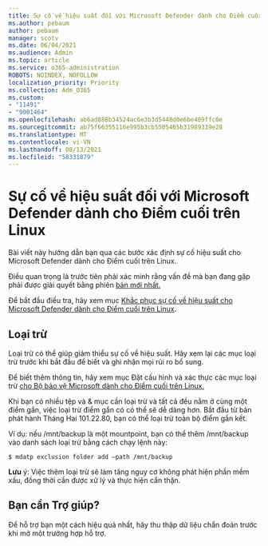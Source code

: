 ```yaml
---
title: Sự cố về hiệu suất đối với Microsoft Defender dành cho Điểm cuối trên Linux
ms.author: pebaum
author: pebaum
manager: scotv
ms.date: 06/04/2021
ms.audience: Admin
ms.topic: article
ms.service: o365-administration
ROBOTS: NOINDEX, NOFOLLOW
localization_priority: Priority
ms.collection: Adm_O365
ms.custom:
- "11491"
- "9001464"
ms.openlocfilehash: ab6ad888b34524ac6e3b3d5448d0e6be409ffc0e
ms.sourcegitcommit: ab75f66355116e995b3cb5505465b31989339e28
ms.translationtype: MT
ms.contentlocale: vi-VN
ms.lasthandoff: 08/13/2021
ms.locfileid: "58331879"
---
```

# <a name="performance-issues-for-microsoft-defender-for-endpoint-on-linux"></a>Sự cố về hiệu suất đối với Microsoft Defender dành cho Điểm cuối trên Linux

Bài viết này hướng dẫn bạn qua các bước xác định sự cố hiệu suất cho Microsoft Defender dành cho Điểm cuối trên Linux.

Điều quan trọng là trước tiên phải xác minh rằng vấn đề mà bạn đang gặp phải được giải quyết bằng phiên [bản mới nhất.](https://docs.microsoft.com/microsoft-365/security/defender-endpoint/linux-whatsnew) 

Để bắt đầu điều tra, hãy xem mục [Khắc phục sự cố về hiệu suất cho Microsoft Defender dành cho Điểm cuối trên Linux](https://docs.microsoft.com/microsoft-365/security/defender-endpoint/linux-support-perf).

## <a name="exclusions"></a>Loại trừ

Loại trừ có thể giúp giảm thiểu sự cố về hiệu suất. Hãy xem lại các mục loại trừ trước khi bắt đầu để biết và ghi nhận mọi rủi ro bổ sung.

Để biết thêm thông tin, hãy xem mục Đặt cấu hình và xác thực các mục loại trừ [cho Bộ bảo vệ Microsoft dành cho Điểm cuối trên Linux.](https://docs.microsoft.com/microsoft-365/security/defender-endpoint/linux-exclusions)

Khi bạn có nhiều tệp và & mục cần loại trừ và tất cả đều nằm ở cùng một điểm gắn, việc loại trừ điểm gắn có có thể sẽ dễ dàng hơn. Bắt đầu từ bản phát hành Tháng Hai 101.22.80, bạn có thể loại trừ toàn bộ điểm gắn kết.

Ví dụ: nếu /mnt/backup là một mountpoint, bạn có thể thêm /mnt/backup vào danh sách loại trừ bằng cách chạy lệnh này:

`$ mdatp exclusion folder add –path /mnt/backup`

**Lưu** ý: Việc thêm loại trừ sẽ làm tăng nguy cơ không phát hiện phần mềm xấu, đồng thời cần được xử lý và thực hiện cẩn thận.

## <a name="need-help"></a>Bạn cần Trợ giúp?

Để hỗ trợ bạn một cách hiệu quả nhất, hãy thu thập dữ liệu chẩn đoán trước khi mở một trường hợp hỗ trợ.
